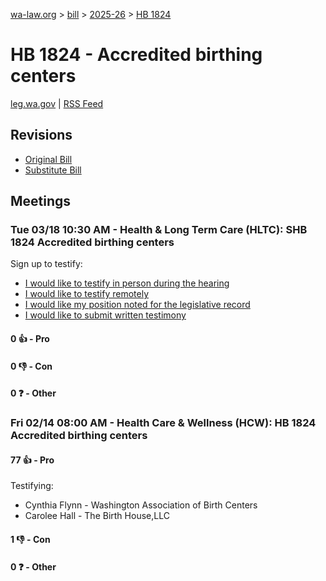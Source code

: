[wa-law.org](/) > [bill](/bill/) > [2025-26](/bill/2025-26/) > [HB 1824](/bill/2025-26/hb/1824/)

# HB 1824 - Accredited birthing centers
[leg.wa.gov](https://app.leg.wa.gov/billsummary?BillNumber=1824&Year=2025&Initiative=false) | [RSS Feed](./rss.xml)

## Revisions
* [Original Bill](1/)
* [Substitute Bill](S/)

## Meetings
### Tue 03/18 10:30 AM - Health & Long Term Care (HLTC): SHB 1824 Accredited birthing centers
Sign up to testify:
* [I would like to testify in person during the hearing](https://app.leg.wa.gov/csi/Testifier/Add?chamber=House&mId=33071&aId=165691&caId=26379&tId=1)
* [I would like to testify remotely](https://app.leg.wa.gov/csi/Testifier/Add?chamber=House&mId=33071&aId=165691&caId=26379&tId=2)
* [I would like my position noted for the legislative record](https://app.leg.wa.gov/csi/Testifier/Add?chamber=House&mId=33071&aId=165691&caId=26379&tId=3)
* [I would like to submit written testimony](https://app.leg.wa.gov/csi/Testifier/Add?chamber=House&mId=33071&aId=165691&caId=26379&tId=4)

#### 0 👍 - Pro

#### 0 👎 - Con

#### 0 ❓ - Other

### Fri 02/14 08:00 AM - Health Care & Wellness (HCW): HB 1824 Accredited birthing centers
#### 77 👍 - Pro
Testifying:
* Cynthia Flynn - Washington Association of Birth Centers
* Carolee Hall - The Birth House,LLC

#### 1 👎 - Con

#### 0 ❓ - Other
